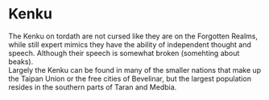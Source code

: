 # Kenku
The Kenku on tordath are not cursed like they are on the Forgotten Realms, while still expert mimics they have the ability of independent thought and speech. Although their speech is somewhat broken (somehting about beaks).  
Largely the Kenku can be found in many of the smaller nations that make up the Taipan Union or the free cities of Bevelinar, but the largest population resides in the southern parts of Taran and Medbia.